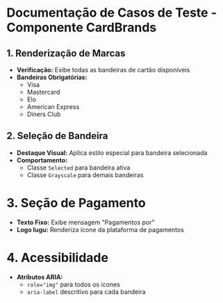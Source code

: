 # Documentação de Casos de Teste - Componente CardBrands

## 1. Renderização de Marcas

- **Verificação:** Exibe todas as bandeiras de cartão disponíveis
- **Bandeiras Obrigatórias:**
  - Visa
  - Mastercard
  - Elo
  - American Express
  - Diners Club

## 2. Seleção de Bandeira

- **Destaque Visual:** Aplica estilo especial para bandeira selecionada
- **Comportamento:**
  - Classe `Selected` para bandeira ativa
  - Classe `Grayscale` para demais bandeiras

# 3. Seção de Pagamento

- **Texto Fixo:** Exibe mensagem "Pagamentos por"
- **Logo Iugu:** Renderiza ícone da plataforma de pagamentos

# 4. Acessibilidade

- **Atributos ARIA:**
  - `role="img"` para todos os ícones
  - `aria-label` descritivo para cada bandeira
